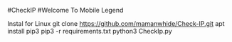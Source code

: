 #CheckIP
#Welcome To Mobile Legend

Instal for Linux 
git clone https://github.com/mamanwhide/Check-IP.git
apt install pip3
pip3 -r requirements.txt
python3 CheckIp.py
